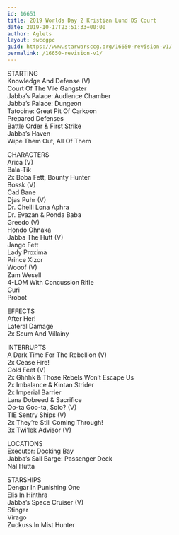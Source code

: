 ```yaml
---
id: 16651
title: 2019 Worlds Day 2 Kristian Lund DS Court
date: 2019-10-17T23:51:33+00:00
author: Aglets
layout: swccgpc
guid: https://www.starwarsccg.org/16650-revision-v1/
permalink: /16650-revision-v1/
---
```

STARTING  
Knowledge And Defense (V)  
Court Of The Vile Gangster  
Jabba’s Palace: Audience Chamber  
Jabba’s Palace: Dungeon  
Tatooine: Great Pit Of Carkoon  
Prepared Defenses  
Battle Order & First Strike  
Jabba’s Haven  
Wipe Them Out, All Of Them

CHARACTERS  
Arica (V)  
Bala-Tik  
2x Boba Fett, Bounty Hunter  
Bossk (V)  
Cad Bane  
Djas Puhr (V)  
Dr. Chelli Lona Aphra  
Dr. Evazan & Ponda Baba  
Greedo (V)  
Hondo Ohnaka  
Jabba The Hutt (V)  
Jango Fett  
Lady Proxima  
Prince Xizor  
Wooof (V)  
Zam Wesell  
4-LOM With Concussion Rifle  
Guri  
Probot

EFFECTS  
After Her!  
Lateral Damage  
2x Scum And Villainy

INTERRUPTS  
A Dark Time For The Rebellion (V)  
2x Cease Fire!  
Cold Feet (V)  
2x Ghhhk & Those Rebels Won’t Escape Us  
2x Imbalance & Kintan Strider  
2x Imperial Barrier  
Lana Dobreed & Sacrifice  
Oo-ta Goo-ta, Solo? (V)  
TIE Sentry Ships (V)  
2x They’re Still Coming Through!  
3x Twi’lek Advisor (V)

LOCATIONS  
Executor: Docking Bay  
Jabba’s Sail Barge: Passenger Deck  
Nal Hutta

STARSHIPS  
Dengar In Punishing One  
Elis In Hinthra  
Jabba’s Space Cruiser (V)  
Stinger  
Virago  
Zuckuss In Mist Hunter